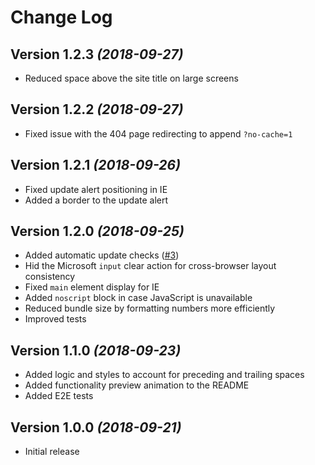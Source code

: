 # Change Log

## Version 1.2.3 _(2018-09-27)_

- Reduced space above the site title on large screens

## Version 1.2.2 _(2018-09-27)_

- Fixed issue with the 404 page redirecting to append `?no-cache=1`

## Version 1.2.1 _(2018-09-26)_

- Fixed update alert positioning in IE
- Added a border to the update alert

## Version 1.2.0 _(2018-09-25)_

- Added automatic update checks ([#3][#3])
- Hid the Microsoft `input` clear action for cross-browser layout consistency
- Fixed `main` element display for IE
- Added `noscript` block in case JavaScript is unavailable
- Reduced bundle size by formatting numbers more efficiently
- Improved tests

## Version 1.1.0 _(2018-09-23)_

- Added logic and styles to account for preceding and trailing spaces
- Added functionality preview animation to the README
- Added E2E tests

## Version 1.0.0 _(2018-09-21)_

- Initial release

[#3]: https://github.com/wKovacs64/pwl/pull/3
